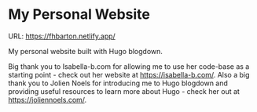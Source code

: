 # My Personal Website
URL: https://fhbarton.netlify.app/

My personal website built with Hugo blogdown.

Big thank you to Isabella-b.com for allowing me to use her code-base as a starting point - check out her website at https://isabella-b.com/.
Also a big thank you to Jolien Noels for introducing me to Hugo blogdown and providing useful resources to learn more about Hugo - check her out at https://joliennoels.com/.


